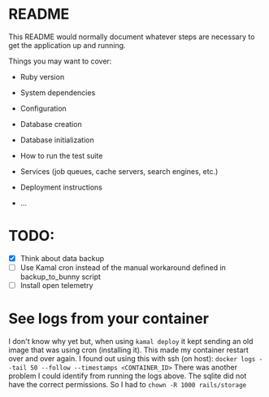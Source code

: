 # README

This README would normally document whatever steps are necessary to get the
application up and running.

Things you may want to cover:

- Ruby version

- System dependencies

- Configuration

- Database creation

- Database initialization

- How to run the test suite

- Services (job queues, cache servers, search engines, etc.)

- Deployment instructions

- ...

# TODO:

- [x] Think about data backup
- [ ] Use Kamal cron instead of the manual workaround defined in backup_to_bunny script
- [ ] Install open telemetry

# See logs from your container

I don't know why yet but, when using `kamal deploy` it kept sending an old image that was using cron (installing it). This made my container restart over and over again.
I found out using this with ssh (on host):
`docker logs --tail 50 --follow --timestamps <CONTAINER_ID>`
There was another problem I could identify from running the logs above. The sqlite did not have the correct permissions. So I had to `chown -R 1000 rails/storage`
